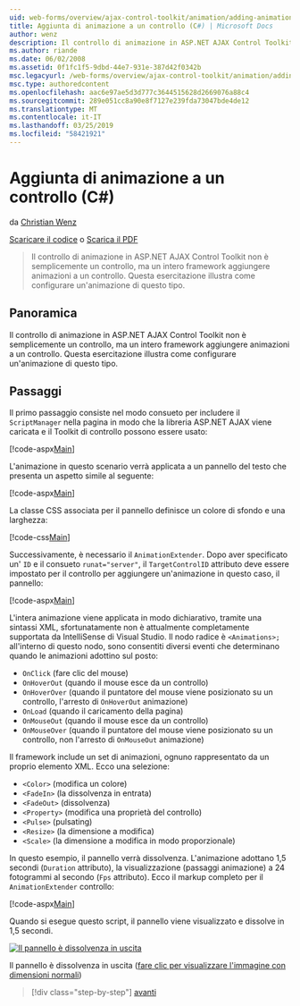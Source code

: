 ```yaml
---
uid: web-forms/overview/ajax-control-toolkit/animation/adding-animation-to-a-control-cs
title: Aggiunta di animazione a un controllo (C#) | Microsoft Docs
author: wenz
description: Il controllo di animazione in ASP.NET AJAX Control Toolkit non è semplicemente un controllo, ma un intero framework aggiungere animazioni a un controllo. Questa esercitazione viene illustrato come...
ms.author: riande
ms.date: 06/02/2008
ms.assetid: 0f1fc1f5-9dbd-44e7-931e-387d42f0342b
msc.legacyurl: /web-forms/overview/ajax-control-toolkit/animation/adding-animation-to-a-control-cs
msc.type: authoredcontent
ms.openlocfilehash: aac6e97ae5d3d777c3644515628d2669076a88c4
ms.sourcegitcommit: 289e051cc8a90e8f7127e239fda73047bde4de12
ms.translationtype: MT
ms.contentlocale: it-IT
ms.lasthandoff: 03/25/2019
ms.locfileid: "58421921"
---
```

<a name="adding-animation-to-a-control-c"></a>Aggiunta di animazione a un controllo (C#)
====================
da [Christian Wenz](https://github.com/wenz)

[Scaricare il codice](http://download.microsoft.com/download/f/9/a/f9a26acd-8df4-4484-8a18-199e4598f411/Animation1.cs.zip) o [Scarica il PDF](http://download.microsoft.com/download/6/7/1/6718d452-ff89-4d3f-a90e-c74ec2d636a3/animation1CS.pdf)

> Il controllo di animazione in ASP.NET AJAX Control Toolkit non è semplicemente un controllo, ma un intero framework aggiungere animazioni a un controllo. Questa esercitazione illustra come configurare un'animazione di questo tipo.


## <a name="overview"></a>Panoramica

Il controllo di animazione in ASP.NET AJAX Control Toolkit non è semplicemente un controllo, ma un intero framework aggiungere animazioni a un controllo. Questa esercitazione illustra come configurare un'animazione di questo tipo.

## <a name="steps"></a>Passaggi

Il primo passaggio consiste nel modo consueto per includere il `ScriptManager` nella pagina in modo che la libreria ASP.NET AJAX viene caricata e il Toolkit di controllo possono essere usato:

[!code-aspx[Main](adding-animation-to-a-control-cs/samples/sample1.aspx)]

L'animazione in questo scenario verrà applicata a un pannello del testo che presenta un aspetto simile al seguente:

[!code-aspx[Main](adding-animation-to-a-control-cs/samples/sample2.aspx)]

La classe CSS associata per il pannello definisce un colore di sfondo e una larghezza:

[!code-css[Main](adding-animation-to-a-control-cs/samples/sample3.css)]

Successivamente, è necessario il `AnimationExtender`. Dopo aver specificato un' `ID` e il consueto `runat="server"`, il `TargetControlID` attributo deve essere impostato per il controllo per aggiungere un'animazione in questo caso, il pannello:

[!code-aspx[Main](adding-animation-to-a-control-cs/samples/sample4.aspx)]

L'intera animazione viene applicata in modo dichiarativo, tramite una sintassi XML, sfortunatamente non è attualmente completamente supportata da IntelliSense di Visual Studio. Il nodo radice è `<Animations>;` all'interno di questo nodo, sono consentiti diversi eventi che determinano quando le animazioni adottino sul posto:

- `OnClick` (fare clic del mouse)
- `OnHoverOut` (quando il mouse esce da un controllo)
- `OnHoverOver` (quando il puntatore del mouse viene posizionato su un controllo, l'arresto di `OnHoverOut` animazione)
- `OnLoad` (quando il caricamento della pagina)
- `OnMouseOut` (quando il mouse esce da un controllo)
- `OnMouseOver` (quando il puntatore del mouse viene posizionato su un controllo, non l'arresto di `OnMouseOut` animazione)

Il framework include un set di animazioni, ognuno rappresentato da un proprio elemento XML. Ecco una selezione:

- `<Color>` (modifica un colore)
- `<FadeIn>` (la dissolvenza in entrata)
- `<FadeOut>` (dissolvenza)
- `<Property>` (modifica una proprietà del controllo)
- `<Pulse>` (pulsating)
- `<Resize>` (la dimensione a modifica)
- `<Scale>` (la dimensione a modifica in modo proporzionale)

In questo esempio, il pannello verrà dissolvenza. L'animazione adottano 1,5 secondi (`Duration` attributo), la visualizzazione (passaggi animazione) a 24 fotogrammi al secondo (`Fps` attributo). Ecco il markup completo per il `AnimationExtender` controllo:

[!code-aspx[Main](adding-animation-to-a-control-cs/samples/sample5.aspx)]

Quando si esegue questo script, il pannello viene visualizzato e dissolve in 1,5 secondi.


[![Il pannello è dissolvenza in uscita](adding-animation-to-a-control-cs/_static/image2.png)](adding-animation-to-a-control-cs/_static/image1.png)

Il pannello è dissolvenza in uscita ([fare clic per visualizzare l'immagine con dimensioni normali](adding-animation-to-a-control-cs/_static/image3.png))

> [!div class="step-by-step"]
> [avanti](executing-several-animations-at-the-same-time-cs.md)
